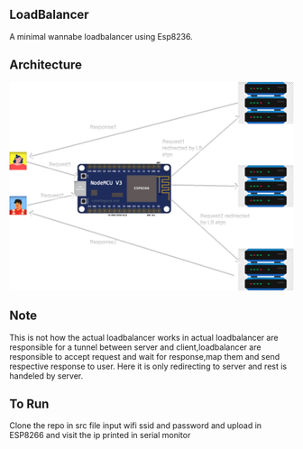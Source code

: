 ## LoadBalancer
A minimal wannabe loadbalancer using Esp8236.

## Architecture
![archi](https://github.com/Aashish1-1-1/LoadBalancer/blob/main/images/archi.svg)

## Note
This is not how the actual loadbalancer works in actual loadbalancer are responsible for a tunnel between server and client,loadbalancer are responsible to accept request and wait for response,map them and send respective response to user. Here it is only redirecting to server and rest is handeled by server.

## To Run
Clone the repo in src file input wifi ssid and password and upload in ESP8266 and visit the ip printed in serial monitor
